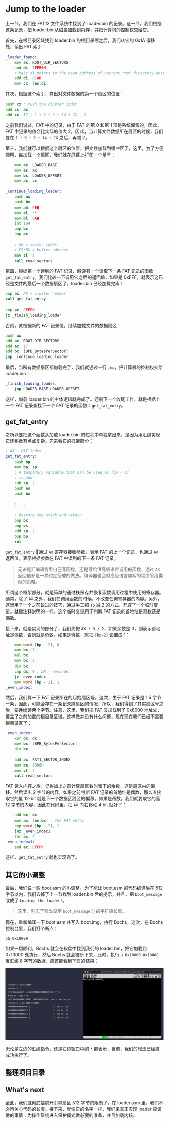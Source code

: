 # Jump to the loader

上一节，我们在 FAT12 文件系统中找到了 loader.bin 的记录。这一节，我们根据这条记录，把 loader.bin 从磁盘加载到内存，并把计算机的控制权交给它。

首先，在根目录区域找到 loader.bin 的根目录项之后，我们从它的 0x1A 偏移处，读出 FAT 索引：

```asm
_loader_found:
    mov ax, ROOT_DIR_SECTORS
    and di, 0FFE0H
    ; Make di points to the head address of current root directory entry
    add di, 01AH
    mov cx, [es:di]
```

其次，根据这个索引，算出对文件数据的第一个扇区的位置：

```asm
push cx ; Push the cluster index
add cx, ax
add cx, 17 ; 1 + 9 + 9 + 14 + CX - 2
```

之前我们说过，FAT 中的记录，由于 FAT 的第 0 和第 1 项是系统保留的，因此，FAT 中记录的值会比实际的值大 2。因此，当计算文件数据所在扇区的时候，我们要在 `1 + 9 + 9 + 14 + CX` 之后，再减 2。

第三，我们就可以根据这个扇区的位置，把文件加载到缓冲区了，这里，为了方便观察，每加载一个扇区，我们就在屏幕上打印一个星号：

```asm
    mov ax, LOADER_BASE
    mov es, ax
    mov bx, LOADER_OFFSET
    mov ax, cx

_continue_loading_loader:
    push ax
    push bx
    mov ah, 0EH
    mov al, '*'
    mov bl, 0AH
    int 10H
    pop bx
    pop ax

    ; AX = sector index
    ; ES:BX = buffer address
    mov cl, 1
    call read_sectors
```

第四，根据第一个读到的 FAT 记录，假设有一个读取下一条 FAT 记录的函数 `get_fat_entry`。我们比较一下调用它之后的返回值，如果是 0xFFF，就表示这已经是文件的最后一个数据扇区了，loader.bin 已经加载完毕：


```asm
pop ax; AX = cluster number
call get_fat_entry

cmp ax, 0FFFH
jz _finish_loading_loader
```

否则，就根据新的 FAT 记录值，继续加载文件的数据扇区：

```asm
push ax
add ax, ROOT_DIR_SECTORS
add ax, 17
add bx, [BPB_BytesPerSector]
jmp _continue_loading_loader
```

最后，当所有数据扇区都加载完了，我们就通过一行 `jmp`，把计算机的控制权交给 loader.bin：

```asm
_finish_loading_loader:
    jmp LOADER_BASE:LOADER_OFFSET
```

这样，加载 loader.bin 的主体逻辑就完成了。还剩下一个收尾工作，就是根据上一个 FAT 记录查找下一个 FAT 记录的函数：`get_fat_entry`。

## get_fat_entry

之所以要把这个函数从加载 loader.bin 的过程中单独拿出来，是因为用汇编实现它还稍微有点点复杂。先来看它的框架部分：

```asm
; AX - FAT index
get_fat_entry:
    push bp
    mov bp, sp
    ; A temporary variable that can be used as [bp - 2]
    ; is_odd
    sub sp, 2
    push es
    push bx

    ; ...

    ; Restore the stack and return
    pop bx
    pop es
    add sp, 2
    pop bp
    ret
```

`get_fat_entry` 通过 `AX` 寄存器接收参数，表示 FAT 的上一个记录，也通过 `AX` 返回值，表示根据参数在 FAT 中读到的下一条 FAT 记录。

> 无论是汇编语言里自己写函数，还是写给供高级语言调用的函数，通过 `AX` 返回值都是一种约定俗成的做法。编译器也会对高级语言编写的程序采用类似的策略。

所谓这个框架部分，就是简单的通过栈保存并恢复函数调用过程中使用的寄存器。通常，除了 `AX` 之外，我们在调用函数的时候，不改变任何寄存器的内容。另外，这里用了一个之前说过的技巧，通过手工把 `sp` 减 2 的方式，开辟了一个临时变量。就像注释说明的一样，这个临时变量用于判断 FAT 记录的首地址是奇数还是偶数。

接下来，就是实现的部分了，我们先把 `AX * 3 / 2`，如果余数是 0，则表示首地址是偶数，否则就是奇数。如果是奇数，就把 `[bp-2]` 设置成 1：

```asm
    mov word [bp - 2], 0
    mov bx, 3
    mul bx
    mov bx, 2
    div bx
    cmp dx, 0 ; DX - reminder
    jz _even_index
    mov word [bp - 2], 1
_even_index:
```

然后，我们算一下 FAT 记录所在的起始扇区号。这次，由于 FAT 记录是 1.5 字节一条，因此，可能会存在一条记录跨扇区的情况，所以，我们得到了其实扇区号之后，要连续读两个字节。注意，这里，我们把 FAT 又加载到了 0x8000 地址处，覆盖了之前加载的根目录区域。这样做并没有什么问题，现在现在我们已经不需要根目录区了：

```asm
_even_index:
    xor dx, dx
    mov bx, [BPB_BytesPerSector]
    div bx

    add ax, FAT1_SECTOR_INDEX
    mov bx, 8000H
    mov cl, 2
    call read_sectors
```

FAT 读入内存之后，记得加上之前计算扇区数时留下的余数，这是扇区内的偏移。然后读出 2 字节的内容，如果之前判断 FAT 记录的首地址是偶数，那么直接取它的低 12-bit 就是下一个数据区扇区的偏移。如果是奇数，我们就要取它的高 12 字节的内容，因此在代码里，把 `AX` 向右移动 4 bit 就好了：

```asm
    add bx, dx
    mov ax, [es:bx] ; The FAT entry
    cmp word [bp - 2], 1
    jnz _even_index1
    shr ax, 4
_even_index1:
    and ax, 0FFFH
```

这样，`get_fat_entry` 就也实现完了。

## 其它的小调整

最后，我们说一些 boot.asm 的小调整。为了能让 boot.asm 的代码编译后在 512 字节以内，我们去掉了上一节找到 loader.bin 后的提示，并且，把 `boot_message` 改成了 `Loading the loader!`。

> 这里，别忘了修改显示 `boot_message` 时的字符串长度。

现在，重新编译一下 boot.asm 并写入 boot.img，执行 Bochs，这次，在 Bochs 控制台里，我们打个断点：

```shell
pb 0x10000
```

如果一切顺利，Bochs 就会在软盘中找到我们的 loader.bin，把它加载到 0x10000 处执行，然后 Bochs 就会被断下来，此时，执行 `u 0x10000 0x10008` 反汇编 8 字节的数据，应该能看到下面的结果：

![jump-to-the-loader](Images/jump-to-the-loader-1@2x.jpg)

无论是左边的汇编指令，还是右边窗口中的 `*` 都表示，当前，我们的想法已经被成功执行了。

## 整理项目目录



## What's next

至此，我们就彻底摆脱开引导扇区 512 字节的限制了，在 loader.asm 里，我们不必再关心代码的长度。接下来，就像它的名字一样，我们来真正实现 loader 应该做的事情：为操作系统进入保护模式做必要的准备，并且加载内核。
